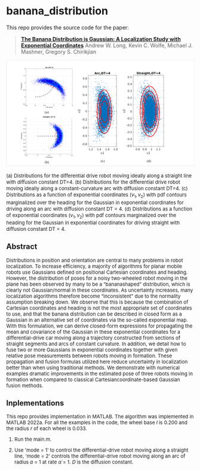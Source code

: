 # banana_distribution

This repo provides the source code for the paper:
> [**The Banana Distribution is Gaussian: A Localization Study with Exponential Coordinates**](http://roboticsproceedings.org/rss08/p34.pdf)
> Andrew W. Long, Kevin C. Wolfe, Michael J. Mashner, Gregory S. Chirikjian

<img src="/figure/banana.png"  width="600"/>

<font size=2>(a) Distributions for the differential drive robot moving ideally along a straight line with diffusion constant DT=4.
(b) Distributions for the differential drive robot moving ideally along a constant-curvature arc with diffusion constant DT=4.
\(c\) Distributions as a function of exponential coordinates $(v_1, v_2)$ with pdf contours marginalized over the heading for the Gaussian in exponential coordinates for driving along an arc with diffusion constant DT = 4.
(d) Distributions as a function of exponential coordinates $(v_1, v_2)$ with pdf contours marginalized over the heading for the Gaussian in exponential coordinates for driving straight with diffusion constant DT = 4.

## Abstract
Distributions in position and orientation are central to many problems in robot localization. To increase efficiency, a majority of algorithms for planar mobile robots use Gaussians defined on positional Cartesian coordinates and heading. However, the distribution of poses for a noisy two-wheeled robot moving in the plane has been observed by many to be a “bananashaped” distribution, which is clearly not Gaussian/normal in these coordinates. As uncertainty increases, many localization algorithms therefore become “inconsistent” due to the normality assumption breaking down. We observe that this is because the combination of Cartesian coordinates and heading is not the most appropriate set of coordinates to use, and that the banana distribution can be described in closed form as a Gaussian in an alternative set of coordinates via the so-called exponential map. With this formulation, we can derive closed-form expressions for propagating the mean and covariance of the Gaussian in these exponential coordinates for a differential-drive car moving along a trajectory constructed from sections of straight segments and arcs of constant curvature. In addition, we detail how to fuse two or more Gaussians in exponential coordinates together with given relative pose measurements between robots moving in formation. These propagation and fusion formulas utilized here reduce uncertainty in localization better than when using traditional methods. We demonstrate with numerical examples dramatic improvements in the estimated pose of three robots moving in formation when compared to classical Cartesiancoordinate-based Gaussian fusion methods.

## Inplementations
This repo provides implementation in MATLAB. The algorithm was implemented in MATLAB 2022a.  For all the examples in the code, the wheel base $l$ is 0.200 and the radius $r$ of each wheel is 0.033. 

1) Run the main.m.

2) Use 'mode = 1' to control the differential-drive robot moving along a straight line, 'mode = 2' controls the differential-drive robot moving along an arc of radius $a$ = 1 at rate $\dot{\alpha}$ = 1. $D$ is the diffusion constant.
